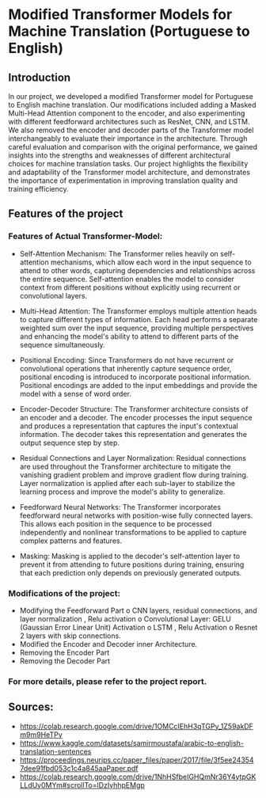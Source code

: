 # Modified Transformer Models for Machine Translation (Portuguese to English)

## Introduction
In our project, we developed a modified Transformer model for Portuguese to English machine translation. Our modifications included adding a Masked Multi-Head Attention component to the encoder, and also experimenting with different feedforward architectures such as ResNet, CNN, and LSTM. We also removed the encoder and decoder parts of the Transformer model interchangeably to evaluate their importance in the architecture. Through careful evaluation and comparison with the original performance, we gained insights into the strengths and weaknesses of different architectural choices for machine translation tasks. Our project highlights the flexibility and adaptability of the Transformer model architecture, and demonstrates the importance of experimentation in improving translation quality and training efficiency.

## Features of the project
### Features of Actual Transformer-Model:
+ Self-Attention Mechanism: The Transformer relies heavily on self-attention mechanisms, which allow each word in the input sequence to attend to other words, capturing dependencies and relationships across the entire sequence. Self-attention enables the model to consider context from different positions without explicitly using recurrent or convolutional layers.
  
+ Multi-Head Attention: The Transformer employs multiple attention heads to capture different types of information. Each head performs a separate weighted sum over the input sequence, providing multiple perspectives and enhancing the model's ability to attend to different parts of the sequence simultaneously.
  
+ Positional Encoding: Since Transformers do not have recurrent or convolutional operations that inherently capture sequence order, positional encoding is introduced to incorporate positional information. Positional encodings are added to the input embeddings and provide the model with a sense of word order.
  
+ Encoder-Decoder Structure: The Transformer architecture consists of an encoder and a decoder. The encoder processes the input sequence and produces a representation that captures the input's contextual information. The decoder takes this representation and generates the output sequence step by step.
  
+ Residual Connections and Layer Normalization: Residual connections are used throughout the Transformer architecture to mitigate the vanishing gradient problem and improve gradient flow during training. Layer normalization is applied after each sub-layer to stabilize the learning process and improve the model's ability to generalize.
  
+ Feedforward Neural Networks: The Transformer incorporates feedforward neural networks with position-wise fully connected layers. This allows each position in the sequence to be processed independently and nonlinear transformations to be applied to capture complex patterns and features.
  
+ Masking: Masking is applied to the decoder's self-attention layer to prevent it from attending to future positions during training, ensuring that each prediction only depends on previously generated outputs.

### Modifications of the project:
+ Modifying the Feedforward Part
o CNN layers, residual connections, and layer normalization , Relu activation
o Convolutional Layer: GELU (Gaussian Error Linear Unit) Activation
o LSTM , Relu Activation
o Resnet 2 layers with skip connections.
+ Modified the Encoder and Decoder inner Architecture.
+ Removing the Encoder Part
+ Removing the Decoder Part

### For more details, please refer to the project report.

## Sources:
+	https://colab.research.google.com/drive/1OMCcIEhH3qTGPy_1Z59akDFm9m9HeTPv
+ https://www.kaggle.com/datasets/samirmoustafa/arabic-to-english-translation-sentences
+ https://proceedings.neurips.cc/paper_files/paper/2017/file/3f5ee243547dee91fbd053c1c4a845aaPaper.pdf
+ https://colab.research.google.com/drive/1NhHSfbeIGHQmNr36Y4ytpGKLLdUy0MYm#scrollTo=lDzIyhhpEMgp
